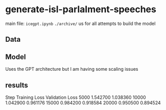 # generate-isl-parlalment-speeches

main file: `icegpt.ipynb`
`./archive/` us for all attempts to build the model

## Data

## Model

Uses the GPT architecture but I am having some scaling issues

## results

Step Training Loss Validation Loss
5000 1.542700 1.038360
10000 1.042900 0.961176
15000 0.984200 0.918584
20000 0.950500 0.894524
